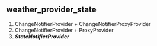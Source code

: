 ## weather_provider_state

1. ChangeNotifierProvider + ChangeNotifierProxyProvider
2. ChangeNotifierProvider + ProxyProvider
3. ***StateNotifierProvider***
